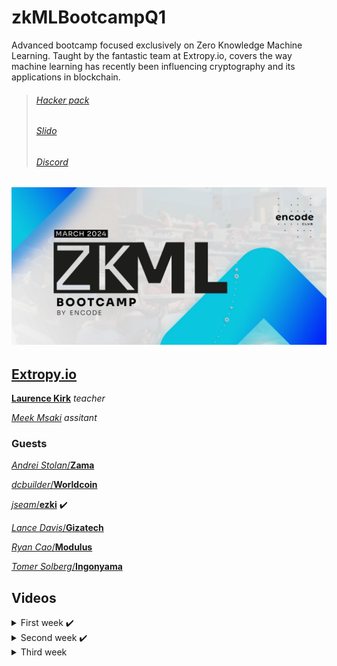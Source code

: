 # zkMLBootcampQ1

Advanced bootcamp focused exclusively on Zero Knowledge Machine Learning. Taught by the fantastic team at Extropy.io, covers the way machine learning has recently been influencing cryptography and its applications in blockchain.

> ###### [Hacker pack](https://encodeclub.notion.site/zkML-Bootcamp-Q1-2024-56797105136243a5b60d0cd509a13bf6)
>
> ###### [Slido](https://app.sli.do/event/erR9KGe8wQgsocRxxmpdjw)
>
> ###### [Discord](https://discord.gg/encodeclub)

## ![ZK](./img/ZK-ML_boot_banner_01.jpg)

## [Extropy.io](https://www.linkedin.com/company/extropy-io-ltd/)

[**Laurence Kirk**](https://www.linkedin.com/in/extropylaurence/) _teacher_

[_Meek Msaki_](https://www.linkedin.com/in/msaki/) _assitant_

### Guests

[_Andrei Stolan_/**Zama**](https://www.linkedin.com/in/andreistoian/)

[_dcbuilder_/**Worldcoin**](https://twitter.com/DCbuild3r)

[_jseam_/**ezki**](https://www.linkedin.com/in/jason-m-6147221/) ✔️

[_Lance Davis_/**Gizatech**](https://www.linkedin.com/in/lancendavis/)

[_Ryan Cao_/**Modulus**](https://www.linkedin.com/in/ryan-cao/)

[_Tomer Solberg_/**Ingonyama**](https://www.linkedin.com/in/tomer-solberg-a319a03/)

## Videos

<details>
<summary>First week ✔️</summary>

> [class 1](./class1)
> > 25 Mar [Fundamentals of ZKP and ML](https://youtu.be/1gkTFRL_asc)

> [class 2](./class2)
> > 26 Mar [Introduction to ML](https://youtu.be/y_Nl5PF8vX0)

> [class 3](./class3)
> > 27 Mar [Intro to zkML/Use cases](https://youtu.be/SnYBN3y3mp4)

> [class 4](./class4)
> > 28 Mar [EZKL workshop](https://youtu.be/2FWQvj4-3aw)

</details>
<details>
<summary>Second week ✔️</summary>

> [class 5](./class5)
> > 2 Apr [zkML timeline and challanges](https://youtu.be/6MXqRw7LLys)

> [class 6](./class6)
> > 3 Apr [zkSNARK process, commitment schemnes](https://youtu.be/reDs49uMvSA)

> [class 7](./class7)
> > 4 Apr [Modulus workshop](https://youtu.be/pjmNCduaYpY)

</details>
<details>
<summary>Third week </summary>

> [class 8](./class8)
> > 8 Apr [Ingonyama Workshop](https://www.youtube.com/watch?v=Lu4JFOR_Y-o)

> [class 9](./class9)
> > 9 Apr [zk Ganes Introduction](https://youtu.be/a5KHB5KtWfY)

> [class 10](./class10)
> > 10 Apr [Tensor Plonk / Zero Gravity]()

</details>

